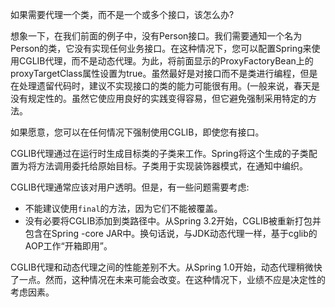 如果需要代理一个类，而不是一个或多个接口，该怎么办?

想象一下，在我们前面的例子中，没有Person接口。我们需要通知一个名为Person的类，它没有实现任何业务接口。在这种情况下，您可以配置Spring来使用CGLIB代理，而不是动态代理。为此，将前面显示的ProxyFactoryBean上的proxyTargetClass属性设置为true。虽然最好是对接口而不是类进行编程，但是在处理遗留代码时，建议不实现接口的类的能力可能很有用。(一般来说，春天是没有规定性的。虽然它使应用良好的实践变得容易，但它避免强制采用特定的方法。

如果愿意，您可以在任何情况下强制使用CGLIB，即使您有接口。

CGLIB代理通过在运行时生成目标类的子类来工作。Spring将这个生成的子类配置为将方法调用委托给原始目标。子类用于实现装饰器模式，在通知中编织。

CGLIB代理通常应该对用户透明。但是，有一些问题需要考虑:

- 不能建议使用`final`的方法，因为它们不能被覆盖。
- 没有必要将CGLIB添加到类路径中。从Spring 3.2开始，CGLIB被重新打包并包含在Spring -core JAR中。换句话说，与JDK动态代理一样，基于cglib的AOP工作“开箱即用”。


CGLIB代理和动态代理之间的性能差别不大。从Spring 1.0开始，动态代理稍微快了一点。然而，这种情况在未来可能会改变。在这种情况下，业绩不应是决定性的考虑因素。